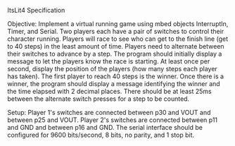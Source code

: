 ItsLit4 Specification

Objective: Implement a virtual running game using mbed objects InterruptIn, Timer, and Serial. Two players each have a pair of switches to control their character running. Players will race to see who can get to the finish line (get to 40 steps) in the least amount of time. Players need to alternate between their switches to advance by a step. The program should initially display a message to let the players know the race is starting. At least once per second, display the position of the players (how many steps each player has taken). The first player to reach 40 steps is the winner. Once there is a winner, the program should display a message identifying the winner and the time elapsed with 2 decimal places. There should be at least 25ms between the alternate switch presses for a step to be counted.



Setup: Player 1's switches are connected between p30 and VOUT and between p25 and VOUT. Player 2's switches are connected between p11 and GND and between p16 and GND. The serial interface should be configured for 9600 bits/second, 8 bits, no parity, and 1 stop bit. 
